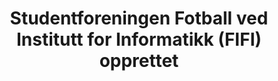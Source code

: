 ---
title: Studentforeningen Fotball ved Institutt for Informatikk (FIFI) opprettet
tags: fifi
year: 2012
sources:
  - http://www.mn.uio.no/ifi/livet-rundt-studiene/organisasjoner/fifi.html FIFI - Institutt for informatikk
view: none
---